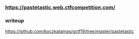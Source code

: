 ### https://pastetastic.web.ctfcompetition.com/

### writeup
https://github.com/koczkatamas/gctf19/tree/master/pastetastic

